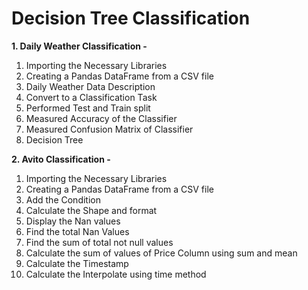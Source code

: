 # Decision Tree Classification

**1. Daily Weather Classification -**
   1. Importing the Necessary Libraries
   2. Creating a Pandas DataFrame from a CSV file
   3.  Daily Weather Data Description
   4.  Convert to a Classification Task
   5.  Performed Test and Train split
   6.  Measured Accuracy of the Classifier
   7.  Measured Confusion Matrix of Classifier
   8.  Decision Tree

**2. Avito Classification -**
  1. Importing the Necessary Libraries
  2. Creating a Pandas DataFrame from a CSV file
  3. Add the Condition
  4. Calculate the Shape and format
  5. Display the Nan values
  6. Find the total Nan Values
  7. Find the sum of total not null values
  8. Calculate the sum of values of Price Column using sum and mean
  9. Calculate the Timestamp
  10. Calculate the Interpolate using time method 

